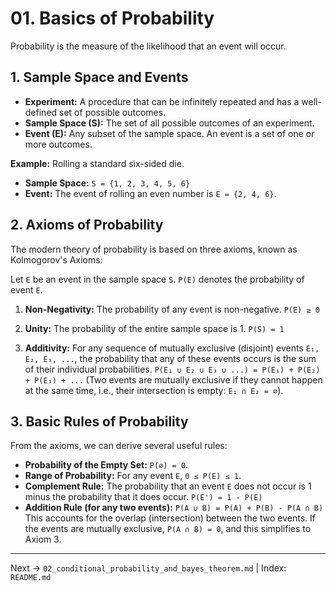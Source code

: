 # 01. Basics of Probability

Probability is the measure of the likelihood that an event will occur.

## 1. Sample Space and Events
- **Experiment:** A procedure that can be infinitely repeated and has a well-defined set of possible outcomes.
- **Sample Space (S):** The set of all possible outcomes of an experiment.
- **Event (E):** Any subset of the sample space. An event is a set of one or more outcomes.

**Example:** Rolling a standard six-sided die.
- **Sample Space:** `S = {1, 2, 3, 4, 5, 6}`
- **Event:** The event of rolling an even number is `E = {2, 4, 6}`.

## 2. Axioms of Probability
The modern theory of probability is based on three axioms, known as Kolmogorov's Axioms:

Let `E` be an event in the sample space `S`. `P(E)` denotes the probability of event `E`.

1.  **Non-Negativity:** The probability of any event is non-negative.
    `P(E) ≥ 0`

2.  **Unity:** The probability of the entire sample space is 1.
    `P(S) = 1`

3.  **Additivity:** For any sequence of mutually exclusive (disjoint) events `E₁, E₂, E₃, ...`, the probability that any of these events occurs is the sum of their individual probabilities.
    `P(E₁ ∪ E₂ ∪ E₃ ∪ ...) = P(E₁) + P(E₂) + P(E₃) + ...`
    (Two events are mutually exclusive if they cannot happen at the same time, i.e., their intersection is empty: `E₁ ∩ E₂ = ∅`).

## 3. Basic Rules of Probability
From the axioms, we can derive several useful rules:

- **Probability of the Empty Set:** `P(∅) = 0`.
- **Range of Probability:** For any event `E`, `0 ≤ P(E) ≤ 1`.
- **Complement Rule:** The probability that an event `E` does not occur is 1 minus the probability that it does occur.
  `P(E') = 1 - P(E)`
- **Addition Rule (for any two events):**
  `P(A ∪ B) = P(A) + P(B) - P(A ∩ B)`
  This accounts for the overlap (intersection) between the two events. If the events are mutually exclusive, `P(A ∩ B) = 0`, and this simplifies to Axiom 3.

---
Next → `02_conditional_probability_and_bayes_theorem.md` | Index: `README.md`
